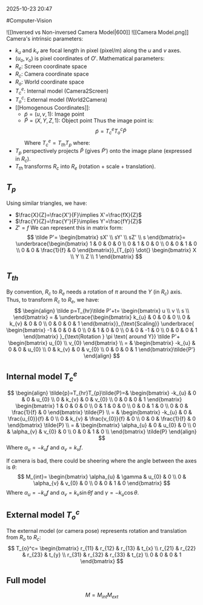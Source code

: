 2025-10-23 20:47

#Computer-Vision 

![[Inversed vs Non-inversed Camera Model|600]]
![[Camera Model.png]]
Camera's intrinsic parameters:
- $k_{u}$ and $k_{v}$ are focal length in pixel (pixel/m) along the $u$ and $v$ axes.
- $(u_{o},v_{o})$ is pixel coordinates of $O'$.
Mathematical parameters:
- $R_{e}\text{: Screen coordinate space}$
- $R_{c}\text{: Camera coordinate space}$
- $R_{o}\text{: World coordinate space}$
- $T_{c}^e\text{: Internal model (Camera2Screen)}$
- $T_{o}^c\text{: External model (World2Camera)}$
- [[Homogenous Coordinates]]:
	- $\tilde{p}=(u,v,1)\text{: Image point}$
	- $\tilde{P}=(X,Y,Z,1)\text{: Object point}$
Thus the image point is:
$$
\tilde{p}=T_{c}^e T_{o}^c \tilde{P}
$$
Where $T_{c}^e=T_{th}T_{p}$ where:
- $T_{p}$ perspectively projects $\tilde P$ (gives $\tilde P'$) onto the image plane (expressed in $R_{c}$).
- $T_{th}$ transforms $R_{c}$ into $R_{e}$ (rotation + scale + translation).
## $T_{p}$
Using similar triangles, we have:
- $\frac{X}{Z}=\frac{X'}{F}\implies X'=\frac{fX}{Z}$
- $\frac{Y}{Z}=\frac{Y'}{F}\implies Y'=\frac{fY}{Z}$
- $Z'=f$
We can represent this in matrix form:
$$
\tilde P'=
\begin{bmatrix}
sX' \\
sY' \\
sZ' \\
s
\end{bmatrix}=
\underbrace{\begin{bmatrix}
1 & 0 & 0 & 0 \\
0 & 1 & 0 & 0 \\
0 & 0 & 1 & 0 \\
0 & 0 & \frac{1}{f} & 0
\end{bmatrix}}_{T_{p}}
\dot{}
\begin{bmatrix}
X \\
Y \\
Z \\
1
\end{bmatrix}
$$
## $T_{th}$
By convention, $R_{c}$ to $R_{e}$ needs a rotation of $\pi$ around the $Y$ (in $R_{c}$) axis.
Thus, to transform $R_{c}$ to $R_{e}$, we have:
$$
\begin{align}
\tilde p=T_{hr}\tilde P'+t=
\begin{bmatrix}
u \\
v \\
s \\
\end{bmatrix}
= &
\underbrace{\begin{bmatrix}
k_{u} & 0 & 0 & 0 \\
0 & k_{v} & 0 & 0 \\
0 & 0 & 0 & 1
\end{bmatrix}}_{\text{Scaling}}
\underbrace{
\begin{bmatrix}
-1 & 0 & 0 & 0 \\
0 & 1 & 0 & 0 \\
0 & 0 & -1 & 0 \\
0 & 0 & 0 & 1
\end{bmatrix}
}_{\text{Rotation } \pi \text{ around Y}}
\tilde P'+
\begin{bmatrix}
u_{0} \\
v_{0}
\end{bmatrix} \\
= &
\begin{bmatrix}
-k_{u} & 0 & 0 & u_{0} \\
0 & k_{v} & 0 & v_{0} \\
0 & 0 & 0 & 1
\end{bmatrix}\tilde{P'}
\end{align}
$$
## Internal model $T_{c}^e$
$$
\begin{align}
\tilde{p}=T_{hr}T_{p}\tilde{P}=&
\begin{bmatrix}
-k_{u} & 0 & 0 & u_{0} \\
0 & k_{v} & 0 & v_{0} \\
0 & 0 & 0 & 1
\end{bmatrix}
\begin{bmatrix}
1 & 0 & 0 & 0 \\
0 & 1 & 0 & 0 \\
0 & 0 & 1 & 0 \\
0 & 0 & \frac{1}{f} & 0
\end{bmatrix}
\tilde{P} \\
= &
\begin{bmatrix}
-k_{u} & 0 & \frac{u_{0}}{f} & 0 \\
0 & k_{v} & \frac{v_{0}}{f} & 0 \\
0 & 0 & \frac{1}{f} & 0
\end{bmatrix}
\tilde{P} \\
= &
\begin{bmatrix}
\alpha_{u} & 0 & u_{0} & 0 \\
0 & \alpha_{v} & v_{0} & 0 \\
0 & 0 & 1 & 0 \\
\end{bmatrix}
\tilde{P}
\end{align}
$$
Where $\alpha_{u}=-k_{u}f$ and $\alpha_{v}=k_{v}f$.

If camera is bad, there could be sheering where the angle between the axes is $\theta$:
$$
M_{int}=
\begin{bmatrix}
\alpha_{u} & \gamma & u_{0} & 0 \\
0 & \alpha_{v} & v_{0} & 0 \\
0 & 0 & 1 & 0
\end{bmatrix}
$$
Where $\alpha_{u}=-k_{u}f$ and $\alpha_{v}=k_{v}\sin \theta f$ and $\gamma=-k_{u}\cos \theta$.
## External model $T_{o}^c$
The external model (or camera pose) represents rotation and translation from $R_{o}$ to $R_{c}$:
$$
T_{o}^c=
\begin{bmatrix}
r_{11} & r_{12} & r_{13} & t_{x} \\
r_{21} & r_{22} & r_{23} & t_{y} \\
r_{31} & r_{32} & r_{33} & t_{z} \\ 
0 & 0 & 0 & 1
\end{bmatrix}
$$
## Full model
$$
M=M_{int}M_{ext}
$$